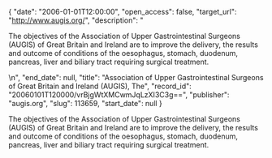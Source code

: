 {
  "date": "2006-01-01T12:00:00", 
  "open_access": false, 
  "target_url": "http://www.augis.org/", 
  "description": "<p>The objectives of the Association of Upper Gastrointestinal Surgeons (AUGIS) of Great Britain and Ireland are to improve the delivery, the results and outcome of conditions of the oesophagus, stomach, duodenum, pancreas, liver and biliary tract requiring surgical treatment.</p>\n", 
  "end_date": null, 
  "title": "Association of Upper Gastrointestinal Surgeons of Great Britain and Ireland (AUGIS), The", 
  "record_id": "20060101T120000/vrBjgWtXMCwmJqLzXI3C3g==", 
  "publisher": "augis.org", 
  "slug": 113659, 
  "start_date": null
}

<p>The objectives of the Association of Upper Gastrointestinal Surgeons (AUGIS) of Great Britain and Ireland are to improve the delivery, the results and outcome of conditions of the oesophagus, stomach, duodenum, pancreas, liver and biliary tract requiring surgical treatment.</p>
